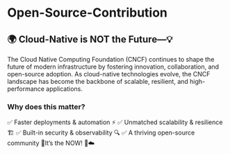 # Open-Source-Contribution

 ## 🌍 Cloud-Native is NOT the Future—💡 

The Cloud Native Computing Foundation (CNCF) continues to shape the future of modern infrastructure by fostering innovation, collaboration, and open-source adoption. As cloud-native technologies evolve, the CNCF landscape has become the backbone of scalable, resilient, and high-performance applications.

### Why does this matter?

✅ Faster deployments & automation ⚡
✅ Unmatched scalability & resilience 🏗️
✅ Built-in security & observability 🔍
✅ A thriving open-source community 🤝It’s the NOW! 🚀☁️
 
